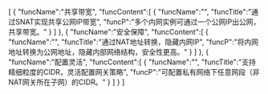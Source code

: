 [
	{
		"funcName":"共享带宽",
		"funcContent":[
			{
				"funcName":"",
				"funcTitle":"通过SNAT实现共享公网IP带宽",
				"funcP":"多个内网实例可通过一个公网IP出公网，共享带宽。"
			}
		]
	},
	{
		"funcName":"安全保障",
		"funcContent":[
			{
				"funcName":"",
				"funcTitle":"通过NAT地址转换，隐藏内网IP",
				"funcP":"将内网地址转换为公网地址，隐藏内部网络结构，安全性更高。"
			}
		]
	},
	{
		"funcName":"配置灵活",
		"funcContent":[
			{
				"funcName":"",
				"funcTitle":"支持精细粒度的CIDR，灵活配置网关策略",
				"funcP":"可配置私有网络下任意网段（非NAT网关所在子网）的CIDR。"
			}
		]
	}
]